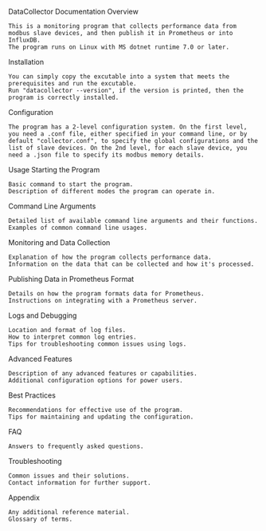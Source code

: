 DataCollector Documentation
Overview

    This is a monitoring program that collects performance data from modbus slave devices, and then publish it in Prometheus or into InfluxDB.
    The program runs on Linux with MS dotnet runtime 7.0 or later.

Installation

    You can simply copy the excutable into a system that meets the prerequisites and run the excutable.
    Run "datacollector --version", if the version is printed, then the program is correctly installed.

Configuration

    The program has a 2-level configuration system. On the first level, you need a .conf file, either specified in your command line, or by default "collector.conf", to specify the global configurations and the list of slave devices. On the 2nd level, for each slave device, you need a .json file to specify its modbus memory details.

Usage
Starting the Program

    Basic command to start the program.
    Description of different modes the program can operate in.

Command Line Arguments

    Detailed list of available command line arguments and their functions.
    Examples of common command line usages.

Monitoring and Data Collection

    Explanation of how the program collects performance data.
    Information on the data that can be collected and how it's processed.

Publishing Data in Prometheus Format

    Details on how the program formats data for Prometheus.
    Instructions on integrating with a Prometheus server.

Logs and Debugging

    Location and format of log files.
    How to interpret common log entries.
    Tips for troubleshooting common issues using logs.

Advanced Features

    Description of any advanced features or capabilities.
    Additional configuration options for power users.

Best Practices

    Recommendations for effective use of the program.
    Tips for maintaining and updating the configuration.

FAQ

    Answers to frequently asked questions.

Troubleshooting

    Common issues and their solutions.
    Contact information for further support.

Appendix

    Any additional reference material.
    Glossary of terms.
